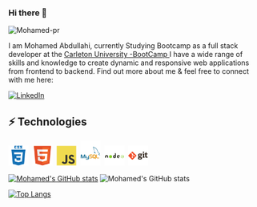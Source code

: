 

### Hi there 👋



<img width="499" alt="Mohamed-pr" src="https://user-images.githubusercontent.com/118404373/227074301-5ee8f658-5bdb-4108-9904-63bb1b89e1a7.png">

I am Mohamed Abdullahi, currently Studying Bootcamp as a full stack developer at the [Carleton University -BootCamp ](https://bootcamp.carleton.ca/coding/landing/?s=Google-Brand&dki=Learn%20Coding%20and%20More%20Online&pkw=carleton%20coding&pcrid=453959195431&pmt=e&utm_source=google&utm_medium=cpc&utm_campaign=GGL%7CCARLETON-UNIVERSITY%7CSEM%7CCODING%7C-%7COFL%7CTIER-1%7CALL%7CBRD%7CEXACT%7CCore%7CGeneral&utm_term=carleton%20coding&s=google&k=carleton%20coding&utm_adgroupid=107682853084&utm_locationphysicalms=9000673&utm_matchtype=e&utm_network=g&utm_device=c&utm_content=453959195431&utm_placement=&gclid=EAIaIQobChMIzdmf6qHh_QIVoROtBh28KAs5EAAYASAAEgLH9fD_BwE&gclsrc=aw.ds) I have a wide range of skills and knowledge  to create dynamic and responsive web applications from frontend to backend. Find out more about me & feel free to connect with me here:

[![LinkedIn](https://img.shields.io/badge/-LinkedIn-blue?style=flat-square&logo=Linkedin&logoColor=white&link=https://www.linkedin.com/in/mohamed--abdullahi/)](https://www.linkedin.com/in/mohamed--abdullahi/)


## ⚡ Technologies

<div>
  <img src="https://github.com/devicons/devicon/blob/master/icons/css3/css3-plain-wordmark.svg"  title="CSS3" alt="CSS" width="40" height="40"/>&nbsp;
  <img src="https://github.com/devicons/devicon/blob/master/icons/html5/html5-original.svg" title="HTML5" alt="HTML" width="40" height="40"/>&nbsp;
  <img src="https://github.com/devicons/devicon/blob/master/icons/javascript/javascript-original.svg" title="JavaScript" alt="JavaScript" width="40" height="40"/>&nbsp;
  <img src="https://github.com/devicons/devicon/blob/master/icons/mysql/mysql-original-wordmark.svg" title="MySQL"  alt="MySQL" width="40" height=50"/>&nbsp;
  <img src="https://github.com/devicons/devicon/blob/master/icons/nodejs/nodejs-original-wordmark.svg" title="NodeJS" alt="NodeJS" width="40" height="40"/>&nbsp;
  <img src="https://github.com/devicons/devicon/blob/master/icons/git/git-original-wordmark.svg" title="Git" **alt="Git" width="40" height="40"/>&nbsp;
</div>

[![Mohamed's GitHub stats](https://github-readme-stats.vercel.app/api?username=MohamedAbdullahi2)](https://github.com/MohamedAbdullahi2/github-readme-stats)
![Mohamed's GitHub stats](https://github-readme-stats.vercel.app/api?username=MohamedAbdullahi2&show_icons=true&theme=radical)  
                                                                                                                                               
                                                                                                                                               
[![Top Langs](https://github-readme-stats.vercel.app/api/top-langs/?username=MohamedAbdullahi2&hide_progress=true)](https://github.com/MohamedAbdullahi2/github-readme-stats)                                                                                                                                               
                                                                                                                                               
